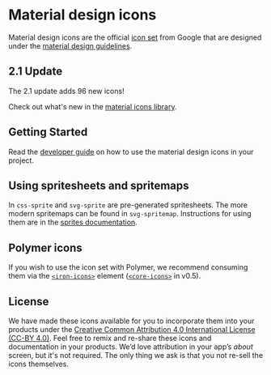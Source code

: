 # Material design icons

Material design icons are the official [icon set](http://www.google.com/design/spec/style/icons.html#icons-system-icons) from Google that are designed under the [material design guidelines](http://www.google.com/design/spec).

## 2.1 Update

The 2.1 update adds 96 new icons!

Check out what's new in the [material icons library](https://www.google.com/design/icons/).

## Getting Started

Read the [developer guide](http://google.github.io/material-design-icons/) on how to use the material design icons in your project.

## Using spritesheets and spritemaps

In `css-sprite` and `svg-sprite` are pre-generated spritesheets. The more modern spritemaps can be found in `svg-spritemap`.
Instructions for using them are in the [sprites documentation](https://github.com/google/material-design-icons/tree/master/sprites).

## Polymer icons

If you wish to use the icon set with Polymer, we recommend consuming them via the [`<iron-icons>`](https://github.com/polymerelements/iron-icons) element ([`<core-icons>`](https://github.com/Polymer/core-icons) in v0.5).

## License

We have made these icons available for you to incorporate them into your products under the [Creative Common Attribution 4.0 International License (CC-BY 4.0)](http://creativecommons.org/licenses/by/4.0/).
Feel free to remix and re-share these icons and documentation in your products.
We’d love attribution in your app’s *about* screen, but it's not required.
The only thing we ask is that you not re-sell the icons themselves.
